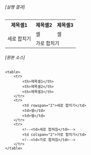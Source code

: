 ###### [실행 결과]

<table>
    <tr>
        <th>제목셀1</th>
        <th>제목셀2</th>
        <th>제목셀3</th>
    </tr>
    <tr>
        <td rowspan="2">세로 합치기</td>
        <td>셀</td>
        <td>셀</td>
    </tr>
    <tr>
        <!--<td>세로 합쳐짐</td>-->
        <td colspan="2">가로 합치기</td>
        <!--<td>가로 합쳐짐</td>-->
    </tr>
</table>

###### [원본 소스]

```
<table>
    <tr>
        <th>제목셀1</th>
        <th>제목셀2</th>
        <th>제목셀3</th>
    </tr>
    <tr>
        <td rowspan="2">세로 합치기</td>
        <td>셀</td>
        <td>셀</td>
    </tr>
    <tr>
        <!--<td>세로 합쳐짐</td>-->
        <td colspan="2">가로 합치기</td>
        <!--<td>가로 합쳐짐</td>-->
    </tr>
</table>
```
